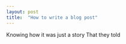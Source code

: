 ```yaml
---
layout: post
title:  "How to write a blog post"
---
```


Knowing how it was just a story
That they told
